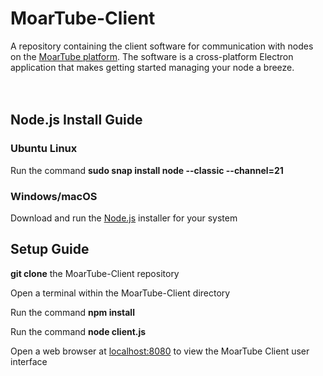 # MoarTube-Client
A repository containing the client software for communication with nodes on the [MoarTube platform](http://www.moartube.com). The software is a cross-platform Electron application that makes getting started managing your node a breeze.
<br/>
<br/>
<br/>
## Node.js Install Guide

### Ubuntu Linux
Run the command **sudo snap install node --classic --channel=21**

### Windows/macOS
Download and run the [Node.js](https://nodejs.org/en/download) installer for your system

## Setup Guide

**git clone** the MoarTube-Client repository

Open a terminal within the MoarTube-Client directory

Run the command **npm install**

Run the command **node client.js**

Open a web browser at [localhost:8080](http://localhost:8080) to view the MoarTube Client user interface
